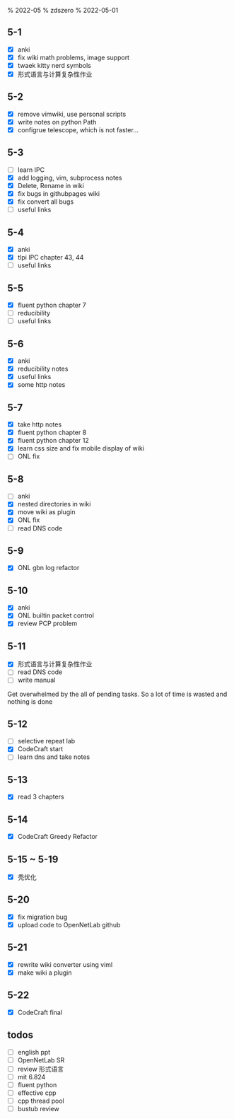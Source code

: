 % 2022-05
% zdszero
% 2022-05-01

## 5-1

- [x] anki
- [x] fix wiki math problems, image support
- [x] twaek kitty nerd symbols
- [x] 形式语言与计算复杂性作业

## 5-2

- [x] remove vimwiki, use personal scripts
- [x] write notes on python Path
- [x] configrue telescope, which is not faster...

## 5-3

- [ ] learn IPC
- [x] add logging, vim, subprocess notes
- [x] Delete, Rename in wiki
- [x] fix bugs in githubpages wiki
- [x] fix convert all bugs
- [ ] useful links

## 5-4

- [x] anki
- [x] tlpi IPC chapter 43, 44
- [ ] useful links

## 5-5

- [x] fluent python chapter 7
- [ ] reducibility
- [ ] useful links

## 5-6

- [x] anki
- [x] reducibility notes
- [x] useful links
- [x] some http notes

## 5-7

- [x] take http notes
- [x] fluent python chapter 8
- [x] fluent python chapter 12
- [x] learn css size and fix mobile display of wiki
- [ ] ONL fix

## 5-8

- [ ] anki
- [x] nested directories in wiki
- [x] move wiki as plugin
- [x] ONL fix
- [ ] read DNS code

## 5-9

- [x] ONL gbn log refactor

## 5-10

- [x] anki
- [x] ONL builtin packet control
- [x] review PCP problem

## 5-11

- [x] 形式语言与计算复杂性作业
- [ ] read DNS code
- [ ] write manual

Get overwhelmed by the all of pending tasks. So a lot of time is wasted and nothing is done

## 5-12

- [ ] selective repeat lab
- [x] CodeCraft start
- [ ] learn dns and take notes

## 5-13

- [x] read 3 chapters

## 5-14

- [x] CodeCraft Greedy Refactor

## 5-15 ~ 5-19

- [x] 秃优化

## 5-20

- [x] fix migration bug
- [x] upload code to OpenNetLab github

## 5-21

- [x] rewrite wiki converter using viml
- [x] make wiki a plugin

## 5-22

- [x] CodeCraft final

## todos

- [ ] english ppt
- [ ] OpenNetLab SR
- [ ] review 形式语言
- [ ] mit 6.824
- [ ] fluent python
- [ ] effective cpp
- [ ] cpp thread pool
- [ ] bustub review
